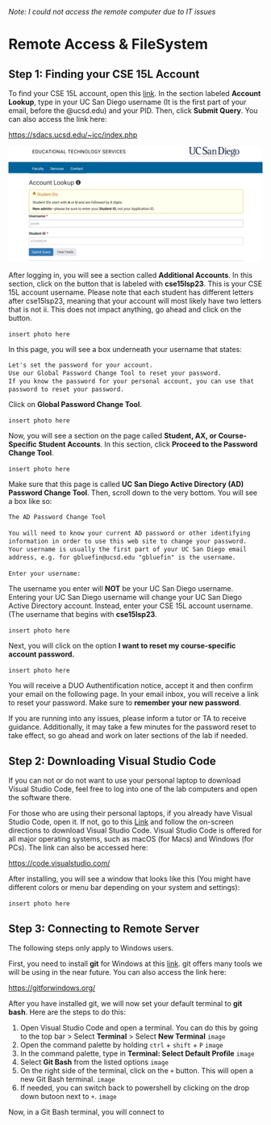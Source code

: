 *Note: I could not access the remote computer due to IT issues*

# Remote Access & FileSystem 

## Step 1: Finding your CSE 15L Account
To find your CSE 15L account, open this [link](https://sdacs.ucsd.edu/~icc/index.php). In the section labeled **Account Lookup**, type in your UC San Diego username 
(It is the first part of your email, before the @ucsd.edu) and your PID. Then, click **Submit Query**.
You can also access the link here:
  
https://sdacs.ucsd.edu/~icc/index.php
  
![Image](1.1.jpg)

After logging in, you will see a section called **Additional Accounts**. In this section, click on the button that is labeled with **cse15lsp23**. This is your 
CSE 15L account username. Please note that each student has different letters after cse15lsp23, meaning that your account will most likely have two letters that is not 
ii. This does not impact anything, go ahead and click on the button.

`insert photo here`

In this page, you will see a box underneath your username that states:

```
Let's set the password for your account.
Use our Global Password Change Tool to reset your password.
If you know the password for your personal account, you can use that password to reset your password.
```

Click on **Global Password Change Tool**.

``insert photo here``

Now, you will see a section on the page called **Student, AX, or Course-Specific Student Accounts**. In this section, click **Proceed to the Password Change Tool**.

``insert photo here``

Make sure that this page is called **UC San Diego Active Directory (AD) Password Change Tool**. Then, scroll down to the very bottom. You will see a box like so:

```
The AD Password Change Tool

You will need to know your current AD password or other identifying information in order to use this web site to change your password.
Your username is usually the first part of your UC San Diego email address, e.g. for gbluefin@ucsd.edu "gbluefin" is the username.

Enter your username: 

```
The username you enter will **NOT** be your UC San Diego username. Entering your UC San Diego username will change your UC San Diego Active Directory account.
Instead, enter your CSE 15L account username. (The username that begins with **cse15lsp23**.

``insert photo here``

Next, you will click on the option **I want to reset my course-specific account password.**

``insert photo here``

You will receive a DUO Authentification notice, accept it and then confirm your email on the following page. In your email inbox, you will receive a link to reset your password.
Make sure to **remember your new password**.

If you are running into any issues, please inform a tutor or TA to receive guidance. Additionally, it may take a few minutes for the password reset to take effect,
so go ahead and work on later sections of the lab if needed.

## Step 2: Downloading Visual Studio Code
If you can not or do not want to use your personal laptop to download Visual Studio Code, feel free to log into one of the lab computers and open the software there.

For those who are using their personal laptops, if you already have Visual Studio Code, open it.
If not, go to this [Link](https://code.visualstudio.com/) and follow the on-screen directions to download Visual Studio Code.
Visual Studio Code is offered for all major operating systems, such as macOS (for Macs) and Windows (for PCs). The link can also be accessed here:  

https://code.visualstudio.com/

After installing, you will see a window that looks like this (You might have different colors or menu bar depending on your system and settings):

``insert photo here``

## Step 3: Connecting to Remote Server

The following steps only apply to Windows users.  

First, you need to install **git** for Windows at this [link](https://gitforwindows.org/). git offers many tools we will be using in the near future. You can also
access the link here:  

https://gitforwindows.org/

After you have installed git, we will now set your default terminal to **git bash**. Here are the steps to do this:
1. Open Visual Studio Code and open a terminal. You can do this by going to the top bar > Select **Terminal** > Select **New Terminal** `image`
2. Open the command palette by holding `ctrl` + `shift` + `P` `image`
3. In the command palette, type in **Terminal: Select Default Profile** `image`
4. Select **Git Bash** from the listed options `image`
5. On the right side of the terminal, click on the `+` button. This will open a new Git Bash terminal. `image`
6. If needed, you can switch back to powershell by clicking on the drop down butoon next to `+`. `image`

Now, in a Git Bash terminal, you will connect to 



